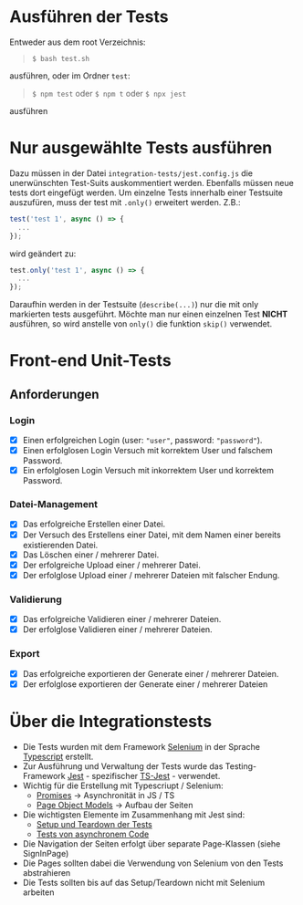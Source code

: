 # Ausführen der Tests
Entweder aus dem root Verzeichnis:

> `$ bash test.sh` 
> 
ausführen, oder im Ordner `test`:

> `$ npm test` oder `$ npm t` oder `$ npx jest`
> 
ausführen
# Nur ausgewählte Tests ausführen
Dazu müssen in der Datei `integration-tests/jest.config.js` die unerwünschten Test-Suits auskommentiert werden.
Ebenfalls müssen neue tests dort eingefügt werden.
Um einzelne Tests innerhalb einer Testsuite auszufüren, muss der test mit `.only()` erweitert werden. Z.B.:
```typescript
test('test 1', async () => {
  ...
});
```
wird geändert zu:
```typescript
test.only('test 1', async () => {
  ...
});
```
Daraufhin werden in der Testsuite (`describe(...)`) nur die mit only markierten tests ausgeführt.
Möchte man nur einen einzelnen Test **NICHT** ausführen, so wird anstelle von `only()` die funktion `skip()` verwendet.
# Front-end Unit-Tests
## Anforderungen
### Login
- [x] Einen erfolgreichen Login (user: `"user"`, password: `"password"`).
- [x] Einen erfolglosen Login Versuch mit korrektem User und falschem Password.
- [x] Ein erfolglosen Login Versuch mit inkorrektem User und korrektem Password.
  
### Datei-Management
- [x] Das erfolgreiche Erstellen einer Datei.
- [x] Der Versuch des Erstellens einer Datei, mit dem Namen einer bereits existierenden Datei.
- [x] Das Löschen einer / mehrerer Datei.
- [x] Der erfolgreiche Upload einer / mehrerer Datei.
- [x] Der erfolglose Upload einer / mehrerer Dateien mit falscher Endung.

### Validierung
- [x] Das erfolgreiche Validieren einer / mehrerer Dateien.
- [x] Der erfolglose Validieren einer / mehrerer Dateien.

### Export
- [x] Das erfolgreiche exportieren der Generate einer / mehrerer Dateien.
- [x] Der erfolglose exportieren der Generate einer / mehrerer Dateien

# Über die Integrationstests
- Die Tests wurden mit dem Framework [Selenium](https://www.selenium.dev/documentation/en/) in der Sprache [Typescript](https://www.typescriptlang.org/) erstellt.
- Zur Ausführung und Verwaltung der Tests wurde das Testing-Framework [Jest](https://jestjs.io/) - spezifischer [TS-Jest](https://kulshekhar.github.io/ts-jest/) - verwendet.
- Wichtig für die Erstellung mit Typescriupt / Selenium:
  - [Promises](https://basarat.gitbook.io/typescript/future-javascript/promise) -> Asynchronität in JS / TS
  - [Page Object Models](https://www.selenium.dev/documentation/en/guidelines_and_recommendations/page_object_models/) -> Aufbau der Seiten 
- Die wichtigsten Elemente im Zusammenhang mit Jest sind:
  - [Setup und Teardown der Tests](https://jestjs.io/docs/setup-teardown)
  - [Tests von asynchronem Code](https://jestjs.io/docs/asynchronous)
- Die Navigation der Seiten erfolgt über separate Page-Klassen (siehe SignInPage)
- Die Pages sollten dabei die Verwendung von Selenium von den Tests abstrahieren
- Die Tests sollten bis auf das Setup/Teardown nicht mit Selenium arbeiten